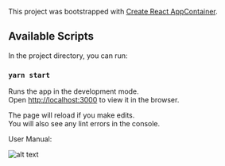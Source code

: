 This project was bootstrapped with [Create React AppContainer](https://github.com/facebook/create-react-app).

## Available Scripts

In the project directory, you can run:

### `yarn start`

Runs the app in the development mode.<br />
Open [http://localhost:3000](http://localhost:3000) to view it in the browser.

The page will reload if you make edits.<br />
You will also see any lint errors in the console.

User Manual:

![alt text](http://dl4.joxi.net/drive/2020/01/21/0004/1689/292505/05/59e71037b0.png)



